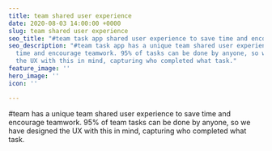 ```yaml
---
title: team shared user experience
date: 2020-08-03 14:00:00 +0000
slug: team shared user experience
seo_title: "#team task app shared user experience to save time and encourage teamwork"
seo_description: "#team task app has a unique team shared user experience to save
  time and encourage teamwork. 95% of tasks can be done by anyone, so we have designed
  the UX with this in mind, capturing who completed what task."
feature_image: ''
hero_image: ''
icon: ''

---
```

\#team has a unique team shared user experience to save time and encourage teamwork. 95% of team tasks can be done by anyone, so we have designed the UX with this in mind, capturing who completed what task.